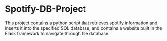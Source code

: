 # Spotify-DB-Project

This project contains a python script that retrieves spotify information and inserts it into the specified SQL database, and contains a website built in the Flask framework to navigate through the database.
